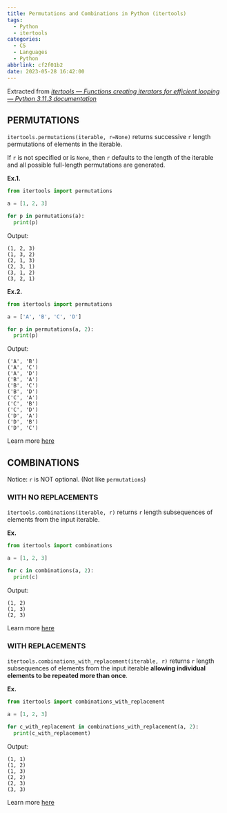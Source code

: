 ```yaml
---
title: Permutations and Combinations in Python (itertools)
tags:
  - Python
  - itertools
categories:
  - CS
  - Languages
  - Python
abbrlink: cf2f01b2
date: 2023-05-28 16:42:00
---
```


Extracted from _[itertools — Functions creating iterators for efficient looping — Python 3.11.3 documentation](https://docs.python.org/3/library/itertools.html)_

<!--more-->

## PERMUTATIONS

`itertools.permutations(iterable, r=None)` returns successive `r` length permutations of elements in the iterable.

If `r` is not specified or is `None`, then `r` defaults to the length of the iterable and all possible full-length permutations are generated.

**Ex.1.**

```python
from itertools import permutations

a = [1, 2, 3]

for p in permutations(a):
  print(p)

```

Output:

```text
(1, 2, 3)
(1, 3, 2)
(2, 1, 3)
(2, 3, 1)
(3, 1, 2)
(3, 2, 1)
```

**Ex.2.**

```python
from itertools import permutations

a = ['A', 'B', 'C', 'D']

for p in permutations(a, 2):
  print(p)
```

Output:

```text
('A', 'B')
('A', 'C')
('A', 'D')
('B', 'A')
('B', 'C')
('B', 'D')
('C', 'A')
('C', 'B')
('C', 'D')
('D', 'A')
('D', 'B')
('D', 'C')
```

Learn more [here](https://docs.python.org/3/library/itertools.html#itertools.permutations)

## COMBINATIONS

Notice: `r` is NOT optional. (Not like `permutations`)

### WITH NO REPLACEMENTS

`itertools.combinations(iterable, r)` returns `r` length subsequences of elements from the input iterable.

**Ex.**

```python
from itertools import combinations

a = [1, 2, 3]

for c in combinations(a, 2):
  print(c)
```

Output:

```text
(1, 2)
(1, 3)
(2, 3)
```

Learn more [here](https://docs.python.org/3/library/itertools.html#itertools.combinations)

### WITH REPLACEMENTS

`itertools.combinations_with_replacement(iterable, r)` returns `r` length subsequences of elements from the input iterable **allowing individual elements to be repeated more than once**.

**Ex.**

```python
from itertools import combinations_with_replacement

a = [1, 2, 3]

for c_with_replacement in combinations_with_replacement(a, 2):
  print(c_with_replacement)
```

Output:

```text
(1, 1)
(1, 2)
(1, 3)
(2, 2)
(2, 3)
(3, 3)
```

Learn more [here](https://docs.python.org/3/library/itertools.html#itertools.combinations_with_replacement)
